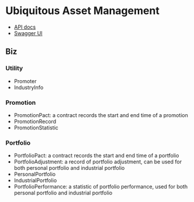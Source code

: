 # Ubiquitous Asset Management

- [API docs](http://localhost:8060/v3/api-docs/)
- [Swagger UI](http://localhost:8060/swagger-ui/index.html)

## Biz

### Utility

- Promoter
- IndustryInfo

### Promotion

- PromotionPact: a contract records the start and end time of a promotion
- PromotionRecord
- PromotionStatistic

### Portfolio

- PortfolioPact: a contract records the start and end time of a portfolio
- PortfolioAdjustment: a record of portfolio adjustment, can be used for both personal portfolio and industrial portfolio
- PersonalPortfolio
- IndustrialPortfolio
- PortfolioPerformance: a statistic of portfolio performance, used for both personal portfolio and industrial portfolio

